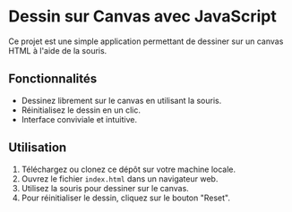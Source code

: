 # Dessin sur Canvas avec JavaScript

Ce projet est une simple application permettant de dessiner sur un canvas HTML à l'aide de la souris.

## Fonctionnalités

- Dessinez librement sur le canvas en utilisant la souris.
- Réinitialisez le dessin en un clic.
- Interface conviviale et intuitive.

## Utilisation

1. Téléchargez ou clonez ce dépôt sur votre machine locale.
2. Ouvrez le fichier `index.html` dans un navigateur web.
3. Utilisez la souris pour dessiner sur le canvas.
4. Pour réinitialiser le dessin, cliquez sur le bouton "Reset".
